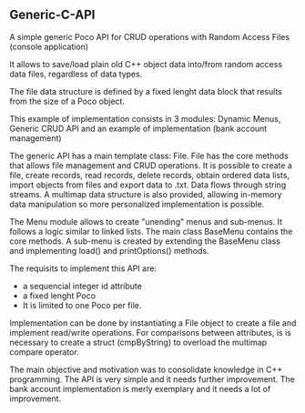 ## Generic-C-API

A simple generic Poco API for CRUD operations with Random Access Files (console application)

It allows to save/load plain old C++ object data into/from random access data files, regardless of data types.

The file data structure is defined by a fixed lenght data block that results from the size of a Poco object.

This example of implementation consists in 3 modules: Dynamic Menus, Generic CRUD API and an example of implementation (bank account management)

The generic API has a main template class: File. File has the core methods that allows file management and CRUD operations. It is possible to create a file, create records, read records, delete records, obtain ordered data lists, import objects from files and export data to .txt. 
Data flows through string streams. A multimap data structure is also provided, allowing in-memory data manipulation so more personalized implementation is possible. 

The Menu module allows to create "unending" menus and sub-menus. It follows a logic similar to linked lists. The main class BaseMenu contains the core methods. A sub-menu is created by extending the BaseMenu class and implementing load() and printOptions() methods.

The requisits to implement this API are:
- a sequencial integer id attribute 
- a fixed lenght Poco 
- It is limited to one Poco per file.  

Implementation can be done by instantiating a File object to create a file and implement read/write operations. For comparisons between attributes, is is necessary to create a struct (cmpByString) to overload the multimap compare operator.

The main objective and motivation was to consolidate knowledge in C++ programming.
The API is very simple and it needs further improvement.
The bank account implementation is merly exemplary and it needs a lot of improvement.
